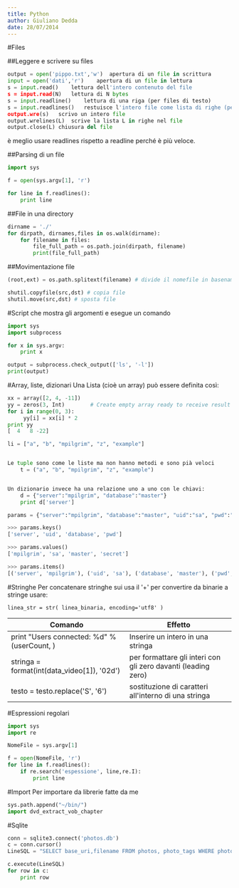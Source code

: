 ```yaml
---
title: Python
author: Giuliano Dedda 
date: 28/07/2014
---
```


#Files

##Leggere e scrivere su files
```python
output = open('pippo.txt','w')	apertura di un file in scrittura
input = open('dati','r')	apertura di un file in lettura
s = input.read()	lettura dell'intero contenuto del file
s = input.read(N)	lettura di N bytes
s = input.readline()	lettura di una riga (per files di testo)
s = input.readlines()	restuisce l'intero file come lista di righe (per files di testo)
output.wre(s)	scrivo un intero file
output.wrelines(L)	scrive la lista L in righe nel file
output.close(L)	chiusura del file
```
è meglio usare  readlines rispetto a  readline perché è più veloce.

##Parsing di un file
```python
import sys

f = open(sys.argv[1], 'r')

for line in f.readlines():
	print line
```


##File in una directory
```python
dirname = './'
for dirpath, dirnames,files in os.walk(dirname):
	for filename in files:
		file_full_path = os.path.join(dirpath, filename)
		print(file_full_path)
```

##Movimentazione file

```python
(root,ext) = os.path.splitext(filename)	# divide il nomefile in basename e estensione

shutil.copyfile(src,dst) # copia file
shutil.move(src,dst) # sposta file
```

#Script che mostra gli argomenti e esegue un comando
```python
import sys
import subprocess

for x in sys.argv:
    print x

output = subprocess.check_output(['ls', '-l'])
print(output)

```

#Array, liste, dizionari
Una Lista (cioè un array) può essere definita così:
```python
xx = array([2, 4, -11])
yy = zeros(3, Int)        # Create empty array ready to receive result
for i in range(0, 3):
     yy[i] = xx[i] * 2
print yy
[  4   8 -22]

li = ["a", "b", "mpilgrim", "z", "example"]


Le tuple sono come le liste ma non hanno metodi e sono pià veloci
    t = ("a", "b", "mpilgrim", "z", "example")


Un dizionario invece ha una relazione uno a uno con le chiavi:
    d = {"server":"mpilgrim", "database":"master"} 
    print d['server']

params = {"server":"mpilgrim", "database":"master", "uid":"sa", "pwd":"secret"}

>>> params.keys()   
['server', 'uid', 'database', 'pwd']

>>> params.values() 
['mpilgrim', 'sa', 'master', 'secret']

>>> params.items()  
[('server', 'mpilgrim'), ('uid', 'sa'), ('database', 'master'), ('pwd', 'secret')]
```


#Stringhe
Per concatenare stringhe sui usa il '+'
per convertire da binarie a stringe usare:

    linea_str = str( linea_binaria, encoding='utf8' )

Comando                                             	| Effetto
--------------------------------------------------------|--------------------------------------------------------
print "Users connected: %d" % (userCount, )				| Inserire un intero in una stringa
stringa = format(int(data_video[1]), '02d')				| per formattare gli interi con gli zero davanti (leading zero)
testo = testo.replace('S', '6')							| sostituzione di caratteri all'interno di una stringa


#Espressioni regolari
```python
import sys
import re

NomeFile = sys.argv[1]

f = open(NomeFile, 'r')
for line in f.readlines():
	if re.search('espessione', line,re.I):
		print line
```

#Import
Per importare da librerie fatte da me
```python
sys.path.append("~/bin/")
import dvd_extract_vob_chapter
```
#Sqlite
```python
conn = sqlite3.connect('photos.db')
c = conn.cursor()
LineSQL = "SELECT base_uri,filename FROM photos, photo_tags WHERE photos.id=photo_id AND tag_id=1;"

c.execute(LineSQL)
for row in c:
	print row

```
